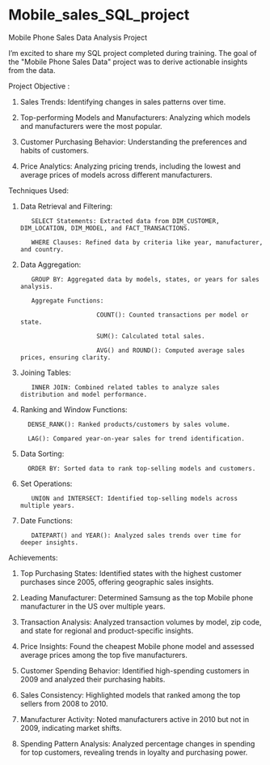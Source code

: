 # Mobile_sales_SQL_project

Mobile Phone Sales Data Analysis Project



I’m excited to share my SQL project completed during training. The goal of the "Mobile Phone Sales Data" project was to derive actionable insights from the data.



Project Objective :



1. Sales Trends: Identifying changes in sales patterns over time.

2. Top-performing Models and Manufacturers: Analyzing which models and manufacturers were the most popular.

3. Customer Purchasing Behavior: Understanding the preferences and habits of customers.

4. Price Analytics: Analyzing pricing trends, including the lowest and average prices of models across different manufacturers.



Techniques Used:



1. Data Retrieval and Filtering:

          SELECT Statements: Extracted data from DIM_CUSTOMER, DIM_LOCATION, DIM_MODEL, and FACT_TRANSACTIONS.

          WHERE Clauses: Refined data by criteria like year, manufacturer, and country.



2. Data Aggregation:

          GROUP BY: Aggregated data by models, states, or years for sales analysis.

          Aggregate Functions:

                            COUNT(): Counted transactions per model or state.

                            SUM(): Calculated total sales.

                            AVG() and ROUND(): Computed average sales prices, ensuring clarity.



3. Joining Tables:

          INNER JOIN: Combined related tables to analyze sales distribution and model performance.



4. Ranking and Window Functions:

         DENSE_RANK(): Ranked products/customers by sales volume.

         LAG(): Compared year-on-year sales for trend identification.



5. Data Sorting:

         ORDER BY: Sorted data to rank top-selling models and customers.



6. Set Operations:

          UNION and INTERSECT: Identified top-selling models across multiple years.



7. Date Functions:

          DATEPART() and YEAR(): Analyzed sales trends over time for deeper insights.



Achievements:



1. Top Purchasing States: Identified states with the highest customer purchases since 2005, offering geographic sales insights.

2. Leading Manufacturer: Determined Samsung as the top Mobile phone manufacturer in the US over multiple years.

3. Transaction Analysis: Analyzed transaction volumes by model, zip code, and state for regional and product-specific insights.

4. Price Insights: Found the cheapest Mobile phone model and assessed average prices among the top five manufacturers.

5. Customer Spending Behavior: Identified high-spending customers in 2009 and analyzed their purchasing habits.

6. Sales Consistency: Highlighted models that ranked among the top sellers from 2008 to 2010.

7. Manufacturer Activity: Noted manufacturers active in 2010 but not in 2009, indicating market shifts.

8. Spending Pattern Analysis: Analyzed percentage changes in spending for top customers, revealing trends in loyalty and purchasing power.

